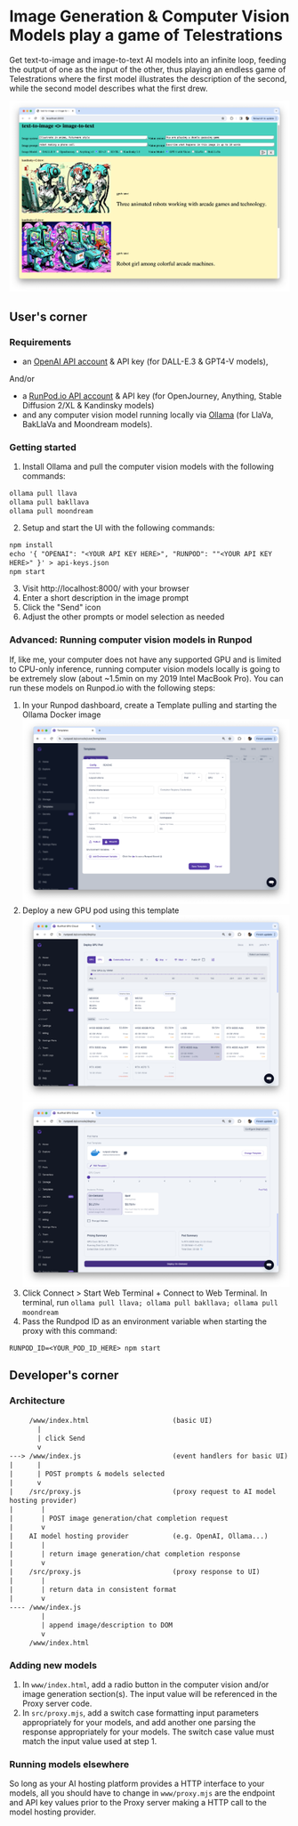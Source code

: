 # Image Generation & Computer Vision Models play a game of Telestrations

Get text-to-image and image-to-text AI models into an infinite loop, feeding the output of one as the input of the other, thus playing an endless game of Telestrations where the first model illustrates the description of the second, while the second model describes what the first drew.

![AI telestration UI including multiple text inputs for prompts, radio buttons for model selection, and a list of images plus description generated by the models](docs/ai-telestrations-ui.png)

## User's corner

### Requirements
- an [OpenAI API account](https://platform.openai.com/account/organization) & API key (for DALL-E.3 & GPT4-V models),

And/or
- a [RunPod.io API account](https://www.runpod.io/console/signup) & API key (for OpenJourney, Anything, Stable Diffusion 2/XL & Kandinsky models)
- and any computer vision model running locally via [Ollama](https://ollama.ai) (for LlaVa, BakLlaVa and Moondream models).


### Getting started

1. Install Ollama and pull the computer vision models with the following commands:
```
ollama pull llava
ollama pull bakllava
ollama pull moondream
```
2. Setup and start the UI with the following commands:
```
npm install
echo '{ "OPENAI": "<YOUR API KEY HERE>", "RUNPOD": ""<YOUR API KEY HERE>" }' > api-keys.json
npm start
```
3. Visit http://localhost:8000/ with your browser
4. Enter a short description in the image prompt
5. Click the "Send" icon
6. Adjust the other prompts or model selection as needed

### Advanced: Running computer vision models in Runpod

If, like me, your computer does not have any supported GPU and is limited to CPU-only inference, running computer vision models locally is going to be extremely slow (about ~1.5min on my 2019 Intel MacBook Pro).
You can run these models on Runpod.io with the following steps:

1. In your Runpod dashboard, create a Template pulling and starting the Ollama Docker image ![Runpod template for Ollama docker image](docs/runpod-template.png)
2. Deploy a new GPU pod using this template ![Select a Runpod GPU instance](docs/runpod-gpu-pod-deploy-1.png)![Select a Runpod template and deploy](docs/runpod-gpu-pod-deploy-2.png)
3. Click Connect > Start Web Terminal + Connect to Web Terminal. In terminal, run `ollama pull llava; ollama pull bakllava; ollama pull moondream`
4. Pass the Rundpod ID as an environment variable when starting the proxy with this command:
```
RUNPOD_ID=<YOUR_POD_ID_HERE> npm start
```

## Developer's corner

### Architecture

```
     /www/index.html                     (basic UI)
       |
       | click Send
       v
---> /www/index.js                       (event handlers for basic UI)
|      |
|      | POST prompts & models selected
|      v
|    /src/proxy.js                       (proxy request to AI model hosting provider)
|       |
|       | POST image generation/chat completion request
|       v
|    AI model hosting provider           (e.g. OpenAI, Ollama...)
|       |
|       | return image generation/chat completion response
|       v
|    /src/proxy.js                       (proxy response to UI)
|       |
|       | return data in consistent format
|       v
---- /www/index.js
        |
        | append image/description to DOM
        v
     /www/index.html
```

### Adding new models

1. In `www/index.html`, add a radio button in the computer vision and/or image generation section(s). The input value will be referenced in the Proxy server code.
2. In `src/proxy.mjs`, add a switch case formatting input parameters appropriately for your models, and add another one parsing the response appropriately for your models. The switch case value must match the input value used at step 1.

### Running models elsewhere

So long as your AI hosting platform provides a HTTP interface to your models, all you should have to change in `www/proxy.mjs` are the endpoint and API key values prior to the Proxy server making a HTTP call to the model hosting provider.
